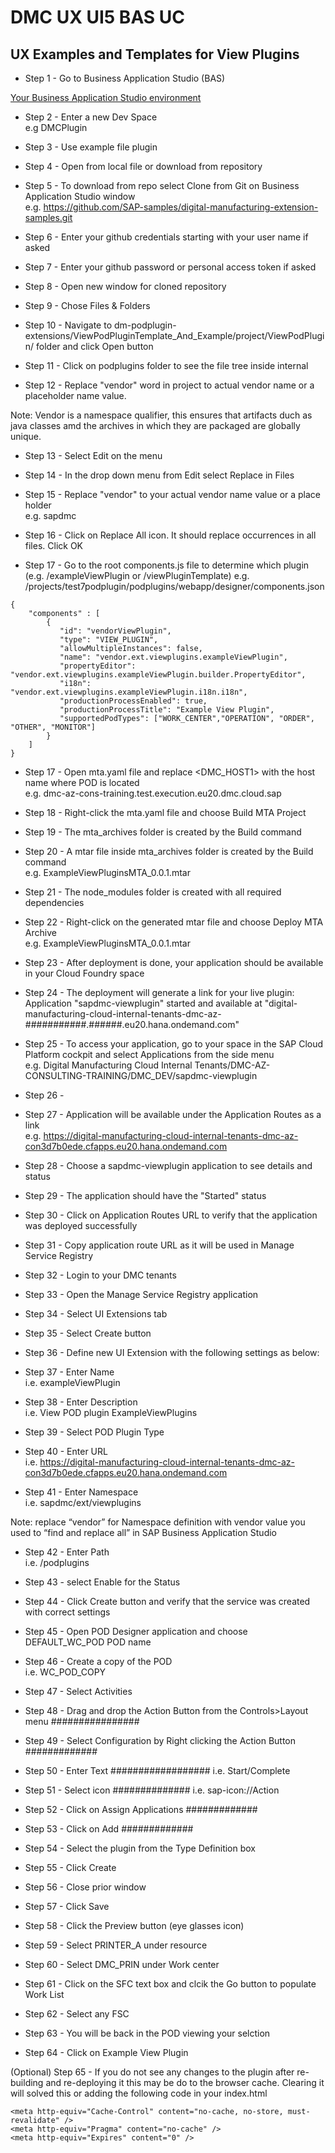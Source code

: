 # DMC UX UI5 BAS UC

## UX Examples and Templates for View Plugins

- Step 1 - Go to Business Application Studio (BAS)

[Your Business Application Studio environment](https://dmc-az-cons-training.eu20cf.applicationstudio.cloud.sap/index.html)

- Step 2 - Enter a new Dev Space  
e.g DMCPlugin

- Step 3 - Use example file plugin

- Step 4 - Open from local file or download from repository

- Step 5 - To download from repo select Clone from Git on Business Application Studio window  
e.g. https://github.com/SAP-samples/digital-manufacturing-extension-samples.git

- Step 6 - Enter your github credentials starting with your user name if asked

- Step 7 - Enter your github password or personal access token if asked

- Step 8 - Open new window for cloned repository

- Step 9 - Chose Files & Folders 

- Step 10 - Navigate to dm-podplugin-extensions/ViewPodPluginTemplate_And_Example/project/ViewPodPlugin/ folder and click Open button

- Step 11 - Click on podplugins folder to see the file tree inside internal

- Step 12 - Replace "vendor" word in project to actual vendor name or a placeholder name value.

Note: Vendor is a namespace qualifier, this ensures that artifacts duch as java classes amd the archives in which they are packaged are globally unique.

- Step 13 - Select Edit on the menu

- Step 14 - In the drop down menu from Edit select Replace in Files

- Step 15 - Replace "vendor" to your actual vendor name value or a place holder  
e.g. sapdmc

- Step 16 - Click on Replace All icon. It should replace occurrences in all files. Click OK

- Step 17 - Go to the root components.js file to determine which plugin (e.g. /exampleViewPlugin or /viewPluginTemplate) 
e.g. /projects/test7podplugin/podplugins/webapp/designer/components.json  

```
{
    "components" : [
        {
           "id": "vendorViewPlugin",
           "type": "VIEW_PLUGIN",
           "allowMultipleInstances": false,
           "name": "vendor.ext.viewplugins.exampleViewPlugin",
           "propertyEditor": "vendor.ext.viewplugins.exampleViewPlugin.builder.PropertyEditor",
           "i18n": "vendor.ext.viewplugins.exampleViewPlugin.i18n.i18n",
           "productionProcessEnabled": true,
           "productionProcessTitle": "Example View Plugin",
           "supportedPodTypes": ["WORK_CENTER","OPERATION", "ORDER", "OTHER", "MONITOR"]
        }
    ]
}
```

- Step 17 - Open mta.yaml file and replace <DMC_HOST1> with the host name where POD is located  
e.g. dmc-az-cons-training.test.execution.eu20.dmc.cloud.sap

- Step 18 - Right-click the mta.yaml file and choose Build MTA Project

- Step 19 - The mta_archives folder is created by the Build command

- Step 20 - A mtar file inside mta_archives folder is created by the Build command  
e.g. ExampleViewPluginsMTA_0.0.1.mtar

- Step 21 - The node_modules folder is created with all required dependencies

- Step 22 - Right-click on the generated mtar file and choose Deploy MTA Archive  
e.g. ExampleViewPluginsMTA_0.0.1.mtar

- Step 23 - After deployment is done, your application should be available in your Cloud Foundry space 

- Step 24 - The deployment will generate a link for your live plugin: Application "sapdmc-viewplugin" started and available at "digital-manufacturing-cloud-internal-tenants-dmc-az-###########.######.eu20.hana.ondemand.com"

- Step 25 - To access your application, go to your space in the SAP Cloud Platform cockpit and select Applications from the side menu  
e.g. Digital Manufacturing Cloud Internal Tenants/DMC-AZ-CONSULTING-TRAINING/DMC_DEV/sapdmc-viewplugin

- Step 26 - 

- Step 27 - Application will be available under the Application Routes as a link  
e.g. https://digital-manufacturing-cloud-internal-tenants-dmc-az-con3d7b0ede.cfapps.eu20.hana.ondemand.com

- Step 28 - Choose a sapdmc-viewplugin application to see details and status

- Step 29 - The application should have the "Started" status

- Step 30 - Click on Application Routes URL to verify that the application was deployed successfully

- Step 31 - Copy application route URL as it will be used in Manage Service Registry

- Step 32 - Login to your DMC tenants

- Step 33 - Open the Manage Service Registry application

- Step 34 - Select UI Extensions tab

- Step 35 - Select Create button

- Step 36 - Define new UI Extension with the following settings as below:

- Step 37 - Enter Name  
i.e. exampleViewPlugin

- Step 38 - Enter Description  
i.e. View POD plugin ExampleViewPlugins

- Step 39 - Select POD Plugin Type

- Step 40 - Enter URL  
i.e. https://digital-manufacturing-cloud-internal-tenants-dmc-az-con3d7b0ede.cfapps.eu20.hana.ondemand.com

- Step 41 - Enter Namespace  
i.e. sapdmc/ext/viewplugins

Note: replace “vendor” for Namespace definition with vendor value you used to “find and replace all”
in SAP Business Application Studio

- Step 42 - Enter Path  
i.e. /podplugins

- Step 43 - select Enable for the Status

- Step 44 - Click Create button and verify that the service was created with correct settings

- Step 45 - Open POD Designer application and choose DEFAULT_WC_POD POD name

- Step 46 - Create a copy of the POD  
i.e. WC_POD_COPY

- Step 47 - Select Activities

- Step 48 - Drag and drop the Action Button from the Controls>Layout menu ################

- Step 49 - Select Configuration by Right clicking the Action Button #############

- Step 50 - Enter Text  ##################
i.e. Start/Complete

- Step 51 - Select icon  ##############
i.e. sap-icon://Action

- Step 52 - Click on Assign Applications #############

- Step 53 - Click on Add #############

- Step 54 - Select the plugin from the Type Definition box

- Step 55 - Click Create

- Step 56 - Close prior window

- Step 57 - Click Save

- Step 58 - Click the Preview  button (eye glasses icon)

- Step 59 - Select PRINTER_A under resource

- Step 60 - Select DMC_PRIN under Work center

- Step 61 - Click on the SFC text box and clcik the Go button to populate Work List

- Step 62 - Select any FSC

- Step 63 - You will be back in the POD viewing your selction

- Step 64 - Click on Example View Plugin



(Optional) Step 65 - If you do not see any changes to the plugin after re-building and re-deploying it this may be do to the browser cache. Clearing it will solved this or adding the following code in your index.html  
```
<meta http-equiv="Cache-Control" content="no-cache, no-store, must-revalidate" />
<meta http-equiv="Pragma" content="no-cache" />
<meta http-equiv="Expires" content="0" />
```